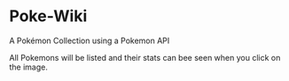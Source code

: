 # Poke-Wiki
A Pokémon Collection using a Pokemon API

All Pokemons will be listed and their stats can bee seen when you click on the image.

